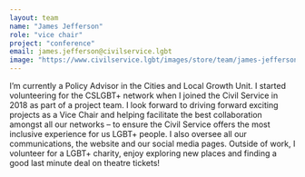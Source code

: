 ```yaml
---
layout: team
name: "James Jefferson"
role: "vice chair"
project: "conference"
email: james.jefferson@civilservice.lgbt
image: "https://www.civilservice.lgbt/images/store/team/james-jefferson-new.jpg"
---
```


I’m currently a Policy Advisor in the Cities and Local Growth Unit. I started volunteering for the CSLGBT+ network when I joined the Civil Service in 2018 as part of a project team. I look forward to driving forward exciting projects as a Vice Chair and helping facilitate the best collaboration amongst all our networks – to ensure the Civil Service offers the most inclusive experience for us LGBT+ people. I also oversee all our communications, the website and our social media pages. Outside of work, I volunteer for a LGBT+ charity, enjoy exploring new places and finding a good last minute deal on theatre tickets!